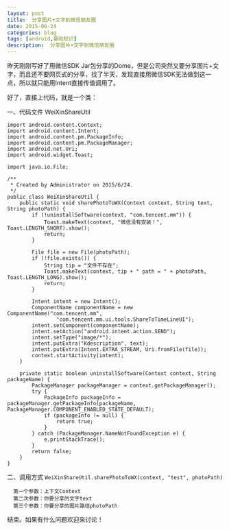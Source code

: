 ```yaml
---
layout: post
title:  分享图片+文字到微信朋友圈
date: 2015-06-24
categories: blog
tags: [android,基础知识]
description:  分享图片+文字到微信朋友圈
---
```


昨天刚刚写好了用微信SDK Jar包分享的Dome，但是公司突然又要分享图片+文字，而且还不要网页式的分享，找了半天，发现直接用微信SDK无法做到这一点，所以就只能用Intent直接传值调用了。

好了，直接上代码，就是一个类：

一、代码文件 WeiXinShareUtil
	  
	import android.content.Context;  
	import android.content.Intent;  
	import android.content.pm.PackageInfo;  
	import android.content.pm.PackageManager;  
	import android.net.Uri;  
	import android.widget.Toast;  
	  
	import java.io.File;  
	  
	/** 
	 * Created by Administrator on 2015/6/24. 
	 */  
	public class WeiXinShareUtil {  
	    public static void sharePhotoToWX(Context context, String text, String photoPath) {  
	        if (!uninstallSoftware(context, "com.tencent.mm")) {  
	            Toast.makeText(context, "微信没有安装！", Toast.LENGTH_SHORT).show();  
	            return;  
	        }  
	  
	        File file = new File(photoPath);  
	        if (!file.exists()) {  
	            String tip = "文件不存在";  
	            Toast.makeText(context, tip + " path = " + photoPath, Toast.LENGTH_LONG).show();  
	            return;  
	        }  
	  
	        Intent intent = new Intent();  
	        ComponentName componentName = new ComponentName("com.tencent.mm",  
	                "com.tencent.mm.ui.tools.ShareToTimeLineUI");  
	        intent.setComponent(componentName);  
	        intent.setAction("android.intent.action.SEND");  
	        intent.setType("image/*");  
	        intent.putExtra("Kdescription", text);  
	        intent.putExtra(Intent.EXTRA_STREAM, Uri.fromFile(file));  
	        context.startActivity(intent);  
	    }  
	  
	    private static boolean uninstallSoftware(Context context, String packageName) {  
	        PackageManager packageManager = context.getPackageManager();  
	        try {  
	            PackageInfo packageInfo = packageManager.getPackageInfo(packageName, PackageManager.COMPONENT_ENABLED_STATE_DEFAULT);  
	            if (packageInfo != null) {  
	                return true;  
	            }  
	        } catch (PackageManager.NameNotFoundException e) {  
	            e.printStackTrace();  
	        }  
	        return false;  
	    }  
	}  


二、调用方式
		`WeiXinShareUtil.sharePhotoToWX(context, "test", photoPath)`
		
      第一个参数：上下文Context
      第二次参数：你要分享的文字text
      第三个参数：你要分享的图片路径photoPath

结束。如果有什么问题欢迎来讨论！
